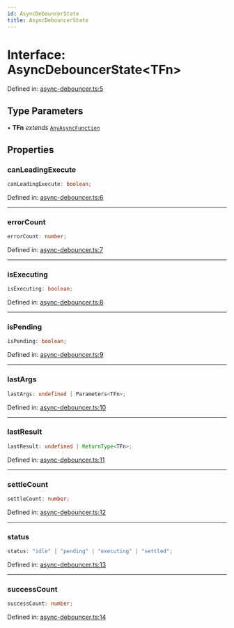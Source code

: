 ```yaml
---
id: AsyncDebouncerState
title: AsyncDebouncerState
---
```


<!-- DO NOT EDIT: this page is autogenerated from the type comments -->

# Interface: AsyncDebouncerState\<TFn\>

Defined in: [async-debouncer.ts:5](https://github.com/TanStack/pacer/blob/main/packages/pacer/src/async-debouncer.ts#L5)

## Type Parameters

• **TFn** *extends* [`AnyAsyncFunction`](../../type-aliases/anyasyncfunction.md)

## Properties

### canLeadingExecute

```ts
canLeadingExecute: boolean;
```

Defined in: [async-debouncer.ts:6](https://github.com/TanStack/pacer/blob/main/packages/pacer/src/async-debouncer.ts#L6)

***

### errorCount

```ts
errorCount: number;
```

Defined in: [async-debouncer.ts:7](https://github.com/TanStack/pacer/blob/main/packages/pacer/src/async-debouncer.ts#L7)

***

### isExecuting

```ts
isExecuting: boolean;
```

Defined in: [async-debouncer.ts:8](https://github.com/TanStack/pacer/blob/main/packages/pacer/src/async-debouncer.ts#L8)

***

### isPending

```ts
isPending: boolean;
```

Defined in: [async-debouncer.ts:9](https://github.com/TanStack/pacer/blob/main/packages/pacer/src/async-debouncer.ts#L9)

***

### lastArgs

```ts
lastArgs: undefined | Parameters<TFn>;
```

Defined in: [async-debouncer.ts:10](https://github.com/TanStack/pacer/blob/main/packages/pacer/src/async-debouncer.ts#L10)

***

### lastResult

```ts
lastResult: undefined | ReturnType<TFn>;
```

Defined in: [async-debouncer.ts:11](https://github.com/TanStack/pacer/blob/main/packages/pacer/src/async-debouncer.ts#L11)

***

### settleCount

```ts
settleCount: number;
```

Defined in: [async-debouncer.ts:12](https://github.com/TanStack/pacer/blob/main/packages/pacer/src/async-debouncer.ts#L12)

***

### status

```ts
status: "idle" | "pending" | "executing" | "settled";
```

Defined in: [async-debouncer.ts:13](https://github.com/TanStack/pacer/blob/main/packages/pacer/src/async-debouncer.ts#L13)

***

### successCount

```ts
successCount: number;
```

Defined in: [async-debouncer.ts:14](https://github.com/TanStack/pacer/blob/main/packages/pacer/src/async-debouncer.ts#L14)
